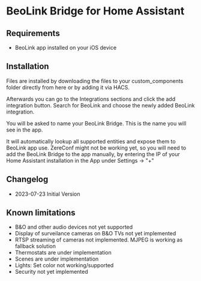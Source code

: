 # BeoLink Bridge for Home Assistant

## Requirements
- BeoLink app installed on your iOS device

## Installation
Files are installed by downloading the files to your custom_components folder directly from here or by adding it via HACS.

Afterwards you can go to the Integrations sections and click the add integration button. Search for BeoLink and choose the newly added BeoLink integration.

You will be asked to name your BeoLink Bridge. This is the name you will see in the app.

It will automatically lookup all supported entities and expose them to BeoLink app use. ZereConf might not be working yet, so you will need to add the BeoLink Bridge to the app manually, by entering the IP of your Home Assistant installation in the App under Settings -> "+"

## Changelog
- 2023-07-23 Initial Version

## Known limitations
- B&O and other audio devices not yet supported
- Display of surveilance cameras on B&O TVs not yet implemented
- RTSP streaming of cameras not implemented. MJPEG is working as fallback solution
- Thermostats are under implementation
- Scenes are under implementation
- Lights: Set color not working/supported
- Security not yet implemented